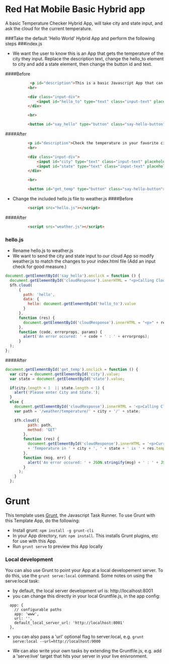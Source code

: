 Red Hat Mobile Basic Hybrid app
==========================

A basic Temperature Checker Hybrid App, will take city and state input, and ask the cloud for the current temperature.

###Take the default 'Hello World' Hybrid App and perform the following steps
###index.js
* We want the user to know this is an App that gets the temperature of the city they input.
Replace the description text, change the hello_to element to city and add a state element, then change the button id and text.

####Before
```html
           <p id="description">This is a basic Javascript App that can take in your name, send it to a cloud app and display the response.</p>
          <br>

          <div class="input-div">
              <input id="hello_to" type="text" class="input-text" placeholder="Enter Your Name Here."/>
          </div>

          <br>

          <button id="say_hello" type="button" class="say-hello-button">Say Hello From The Cloud</button>
```
####After
```html
          <p id="description">Check the temperature in your favorite city.</p>
          <br>

          <div class="input-div">
              <input id="city" type="text" class="input-text" placeholder="City"/>
              <input id="state" type="text" class="input-text" placeholder="State"/>
          </div>

          <br>

          <button id="get_temp" type="button" class="say-hello-button">Get Temperature</button>
```
* Change the included hello.js file to weather.js
####Before
```html
          <script src="hello.js"></script>
```
####After
```html
          <script src="weather.js"></script>
```
### hello.js
* Rename hello.js to weather.js
* We want to send the city and state input to our cloud App so modify weather.js to match the changes to your index.html file (Add an input check for good measure.)
```javascript
document.getElementById('say_hello').onclick = function () {
  document.getElementById('cloudResponse').innerHTML = "<p>Calling Cloud.....</p>";
  $fh.cloud(
      {
        path: 'hello',
        data: {
          hello: document.getElementById('hello_to').value
        }
      },
      function (res) {
        document.getElementById('cloudResponse').innerHTML = "<p>" + res.msg + "</p>";
      },
      function (code, errorprops, params) {
        alert('An error occured: ' + code + ' : ' + errorprops);
      }
  );
};
```
####After
```javascript
document.getElementById('get_temp').onclick = function () {
  var city = document.getElementById('city').value;
  var state = document.getElementById('state').value;

  if(city.length < 1  || state.length < 1) {
    alert('Please enter City and State.');
  }
  else {
    document.getElementById('cloudResponse').innerHTML = '<p>Calling Cloud.....</p>';
    var path = '/weather/temperature/' + city + '/' + state;

    $fh.cloud({
          path: path,
          method: 'GET'
        },
        function (res) {
          document.getElementById('cloudResponse').innerHTML = '<p>Current '
          + 'Temperature in ' + city + ', ' + state + ' is ' + res.temperature + '&deg; F</p>';
        },
        function (msg, err) {
          alert('An error occured: ' + JSON.stringify(msg) + ' : ' + JSON.stringify(err));
        }
      );
    }
  };
  ```


# Grunt

This template uses [Grunt](http://gruntjs.com/), the Javascript Task Runner. To use Grunt with this Template App, do the following:

* Install grunt: ```npm install -g grunt-cli```
* In your App directory, run: ```npm install```. This installs Grunt plugins, etc for use with this App.
* Run ```grunt serve``` to preview this App locally


### Local development

You can also use Grunt to point your App at a local developement server. To do this, use the ```grunt serve:local``` command. Some notes on using the serve:local task:

* by default, the local server development url is: http://localhost:8001
* you can change this directly in your local Gruntfile.js, in the app config:

```
  app: {
    // configurable paths
    app: 'www',
    url: '',
    default_local_server_url: 'http://localhost:8001'
  },
```

* you can also pass a 'url' optional flag to server:local, e.g. ```grunt serve:local --url=http://localhost:9000```

* We can also write your own tasks by extending the Gruntfile.js, e.g. add a 'serve:live' target that hits your server in your live enivronment.
